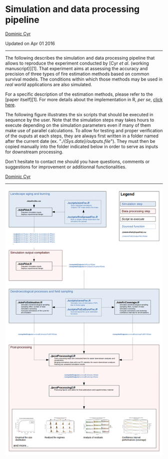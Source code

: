 # Simulation and data processing pipeline
[Dominic Cyr][5]

Updated on Apr 01 2016


-----------



The following describes the simulation and data processing pipeline that allows to reproduce the experiment conducted by [Cyr _et al_. (working manuscript)][1]. That experiment aims at assessing the accuracy and precision of three types of fire estimation methods based on common survival models. The conditions within which those methods may be used in _real world_ applications are also simulated.

For a specific description of the estimation methods, please refer to the [paper itself][1]. For more details about the implementation in R, _per se_, [click here][2].

The following figure illustrates the six scripts that should be executed in sequence by the user. Note that the simulation steps may takes hours to execute depending on the simulation parameters even if many of them make use of parallel calculations. To allow for testing and proper verification of the ouputs at each steps, they are always first written in a folder named after the current date (ex. "_./{Sys.date}/outputs.file_"). They must then be copied manually into the folder indicated below in order to serve as inputs for downstream processing.

Don't hesitate to contact me should you have questions, comments or suggestions for improvement or additionnal functionalities.

[Dominic Cyr][5]

-----------



![alt text](./figures/pipeline.png)


[2]: https://github.com/dcyr/survFire/tree/master/scripts
[3]: https://github.com/dcyr/survFire/blob/master/pipeline.md
[5]: http://dominiccyr.ca
